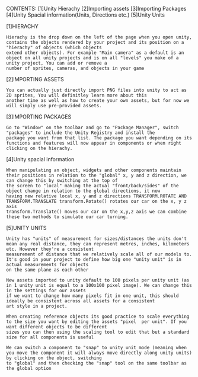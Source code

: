 CONTENTS:
    [1]Unity Hierachy
    [2]Importing assets
    [3]Importing Packages
    [4]Unity Spacial information(Units, Directions etc.)
    [5]Unity Units


[1]HIERACHY 
    
    Hierachy is the drop down on the left of the page when you open unity, contains the objects rendered by your project and its position on a "hierachy" of objects (which objects 
    extend other objects). For example "Main camera" as a default is an object on all unity projects and is on all "levels" you make of a unity project, You can add or remove a 
    number of sprites, cameras, and objects in your game

[2]IMPORTING ASSETS

    You can actually just directly import PNG files into unity to act as 2D sprites, You will definitley learn more about this
    another time as well as how to create your own assets, but for now we will simply use pre-provided assets.
        
[3]IMPORTING PACKAGES

    Go to "Window" on the toolbar and go to "Package Manager", switch "packages" to include the Unity Registry and install the 
    package you want from that list. The package you want depending on its functions and features will now appear in components or when right clicking on the hierachy.

[4]Unity spacial information

    When manipulating an object, widgets and other components maintain their positions in relation to the "global" x, y and z direction, we can change this by switching at the top of 
    the screen to "local" making the actual "front/back/sides" of the object change in relation to the global directions, it now 
    having new relative local x, y and z directions TRANSFORM.ROTATE AND TRANSFORM.TRANSLATE transform.Rotate() rotates our car on the x, y z axis
    transform.Translate() moves our car on the x,y,z axis we can combine these two methods to simulate our car turning.

[5]UNITY UNITS

    Unity has "units" of measurement for sizes/distances the units don't mean any real distance, they can represent metres, inches, kilometers etc. However they're a consistent
    measurement of distance that we relatively scale all of our models to. It's good in your project to define how big one "unity unit" is in actual measurements for objects
    on the same plane as each other

    New assets imported to unity default to 100 pixels per unity unit (as in 1 unity unit is equal to a 100x100 pixel image). We can change this in the settings for our assets
    if we want to change how many pixels fit in one unit, this should ideally be consistent across all assets for a consistent
    art style in a project.

    When creating reference objects its good practice to scale everything to the size you want by editing the assets "pixel  per unit". If you want different objects to be different 
    sizes you can then using the scaling tool to edit that but a standard size for all components is useful

    We can switch a component to "snap" to unity unit mode (meaning when you move the component it will always move directly along unity units) by clicking on the object, switching 
    to "global" and then checking the "snap" tool on the same toolbar as the global option